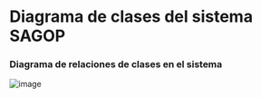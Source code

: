 # Diagrama de clases del sistema SAGOP
### Diagrama de relaciones de clases en el sistema


![image](https://github.com/user-attachments/assets/8a15c4a4-0be0-47eb-a5f3-7d1b4a108ab1)
